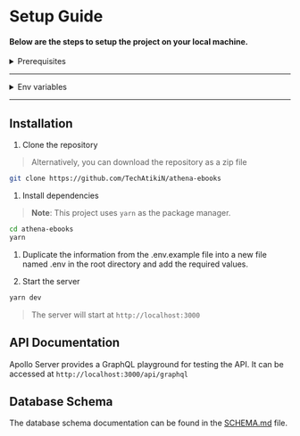 # Setup Guide

#### Below are the steps to setup the project on your local machine.

<details>
<summary>Prerequisites</summary>

> Make sure you have the following installed on your machine before proceeding with the installation.
<br>

### Node.js

- [ ] Node.js (v16 or later)
  - [Download from here](https://nodejs.org/en/download/)

### MongoDB Atlas Account

- [ ] MongoDB Atlas Account
  - [Create an account](https://www.mongodb.com/cloud/atlas)
- [ ] Set Up a New Database Cluster
- [ ] Get the DB Connection String

### UploadThing Account

- [ ] Create a new account on UploadThing
  - [Create an account](https://uploadthing.com/)
- [ ] Create a Project 
- [ ] Get API Key/secret

</details>

---
<details>
<summary>Env variables</summary>

> Make sure you have required environment variables set up before starting the server.
<br>
### Google OAuth

- [ ] **GOOGLE_CLIENT_ID** and **GOOGLE_CLIENT_SECRET**
  - [Create a new project](https://console.developers.google.com/)
  - [Retrieve Client ID and Client Secret](https://console.developers.google.com/apis/credentials)

### Nodemialer

- [ ] Nodemailer Email and Password
  - **SMTP_EMAIL** - Your email address
  - **SMTP_PASSWORD** - From your google account, create an app password for nodemailer

### Others

- [ ] **DATABASE_URL** - MongoDB Connection String
- [ ] **UPLOADTHING_SECRET** - UploadThing API Secret
- [ ] **UPLOADTHING_APP_ID** - UploadThing App ID
- [ ] **NEXTAUTH_SECRET** - A random string for NextAuth
- [ ] **BASE_API_URL** - The base URL of the API
> Example: `http://localhost:3000/api/graphql`

</details>

---

## Installation

1. Clone the repository
> Alternatively, you can download the repository as a zip file

```bash
git clone https://github.com/TechAtikiN/athena-ebooks
```

1. Install dependencies

> **Note**: This project uses `yarn` as the package manager. 

```bash
cd athena-ebooks
yarn 
```

1. Duplicate the information from the .env.example file into a new file named .env in the root directory and add the required values.

2. Start the server

```bash
yarn dev
```

> The server will start at `http://localhost:3000`

## API Documentation

Apollo Server provides a GraphQL playground for testing the API.
It can be accessed at `http://localhost:3000/api/graphql`

## Database Schema
The database schema documentation can be found in the [SCHEMA.md](./SCHEMA.md) file.